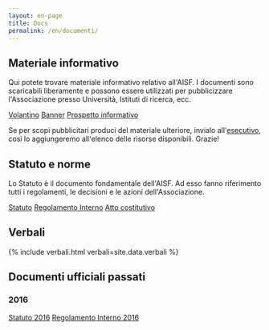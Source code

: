 ```yaml
---
layout: en-page
title: Docs
permalink: /en/documenti/
---
```


## Materiale informativo

Qui potete trovare materiale informativo relativo all'AISF. I documenti sono scaricabili liberamente e possono essere utilizzati per pubblicizzare l'Associazione presso Università, Istituti di ricerca, ecc.

<div class="collection">
  <a href="https://drive.google.com/file/d/0BzGkQdYyAM4qTmhvY1d4MjBLMFU/view?usp=sharing" class="collection-item">Volantino</a>
  <a href="https://drive.google.com/file/d/0BzGkQdYyAM4qalo0LUpTREhqU3M/view?usp=sharing" class="collection-item">Banner</a>
  <a href="https://drive.google.com/file/d/0B068-lyoiUlxUFZOWURvaTk4Ym8/view?usp=sharing" class="collection-item">Prospetto informativo</a>
</div>

Se per scopi pubblicitari produci del materiale ulteriore, invialo all'<a href="mailto:esecutivo&#64;&#97;&#105;&#45;&#115;&#102;&#46;&#105;&#116;">esecutivo</a>, così lo aggiungeremo all'elenco delle risorse disponibili. Grazie!

## Statuto e norme

Lo Statuto è il documento fondamentale dell'AISF. Ad esso fanno riferimento tutti i regolamenti, le decisioni e le azioni dell'Associazione.

<div class="collection">
  <a href="https://drive.google.com/file/d/0B068-lyoiUlxdUpPeHJCTUVkZTA/view?usp=sharing" class="collection-item">Statuto</a>
  <a href="https://drive.google.com/file/d/0B068-lyoiUlxY1dDXzgzbUtxSzA/view?usp=sharing" class="collection-item">Regolamento Interno</a>
  <a href="https://drive.google.com/file/d/0BzGkQdYyAM4qMFRGQWdZdUUyZUU/view?usp=sharing" class="collection-item">Atto costitutivo</a>
</div>

## Verbali

{% include verbali.html verbali=site.data.verbali %}

## Documenti ufficiali passati

### 2016

<div class="collection">
  <a href="https://drive.google.com/file/d/0BzGkQdYyAM4qdWNVQmZ1ZFRLSFk/view?usp=sharing" class="collection-item">Statuto 2016</a>
  <a href="https://drive.google.com/file/d/0BzGkQdYyAM4qZVptN2ZySFZ4aDg/view?usp=sharing" class="collection-item">Regolamento Interno 2016</a>
</div>
